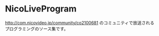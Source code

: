 NicoLiveProgram
===============

http://com.nicovideo.jp/community/co2100681
のコミュニティで放送されるプログラミングのソース集です。

